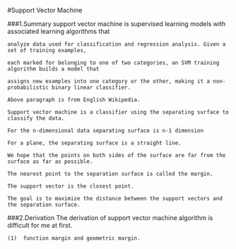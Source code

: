 #Support Vector Machine

###1.Summary
    support vector machine is supervised learning models with associated learning algorithms that 
    
    analyze data used for classification and regression analysis. Given a set of training examples, 
    
    each marked for belonging to one of two categories, an SVM training algorithm builds a model that 
    
    assigns new examples into one category or the other, making it a non-probabilistic binary linear classifier. 
    
    Above paragraph is from English Wikipedia.
    
    Support vector machine is a classifier using the separating surface to classify the data.
    
    For the n-dimensional data separating surface is n-1 dimension

    For a plane, the separating surface is a straight line.
    
    We hope that the points on both sides of the surface are far from the surface as far as possible.
    
    The nearest point to the separation surface is called the margin.
    
    The support vector is the closest point.
    
    The goal is to maximize the distance between the support vectors and the separation surface.
    
###2.Derivation
    The derivation of support vector machine algorithm is difficult for me at first.
    
    (1)  function margin and geometric margin.
    
